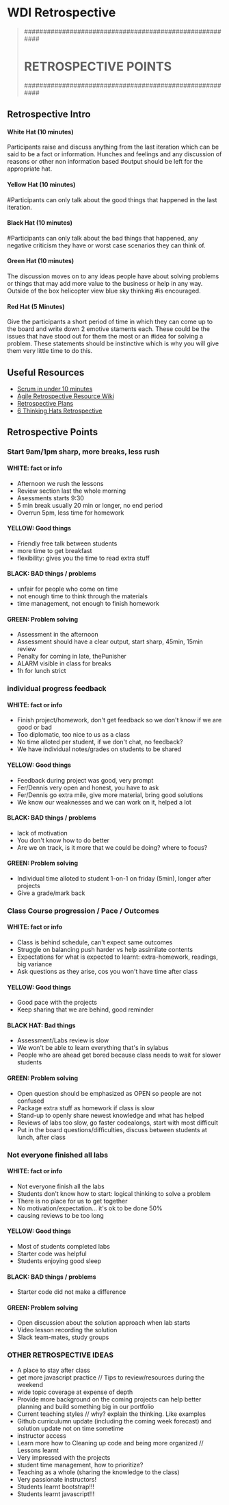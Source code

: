 # WDI Retrospective

> ########################################################
> # RETROSPECTIVE POINTS                                 #
> ########################################################

## Retrospective Intro

#### White Hat (10 minutes)
Participants raise and discuss anything from the last iteration which can be said to be a fact or information. Hunches and feelings and any discussion of reasons or other non information based #output should be left for the appropriate hat.

#### Yellow Hat (10 minutes)
#Participants can only talk about the good things that happened in the last iteration.

#### Black Hat (10 minutes)
#Participants can only talk about the bad things that happened, any negative criticism they have or worst case scenarios they can think of.

#### Green Hat (10 minutes)
The discussion moves on to any ideas people have about solving problems or things that may add more value to the business or help in any way. Outside of the box helicopter view blue sky thinking #is encouraged.

#### Red Hat (5 Minutes)
Give the participants a short period of time in which they can come up to the board and write down 2 emotive staments each. These could be the issues that have stood out for them the most or an #idea for solving a problem. These statements should be instinctive which is why you will give them very little time to do this.

## Useful Resources
- [Scrum in under 10 minutes](https://www.youtube.com/user/axosoft?v=XU0llRltyFM)
- [Agile Retrospective Resource Wiki](http://retrospectivewiki.org/index.php?title=Main_Page)
- [Retrospective Plans](http://retrospectivewiki.org/index.php?title=Retrospective_Plans)
- [6 Thinking Hats Retrospective](http://retrospectivewiki.org/index.php?title=6_Thinking_Hats_Retrospective)


## Retrospective Points

### Start 9am/1pm sharp, more breaks, less rush
#### WHITE: fact or info
  - Afternoon we rush the lessons
  - Review section last the whole morning
  - Asessments starts 9:30
  - 5 min break usually 20 min or longer, no end period
  - Overrun 5pm, less time for homework

#### YELLOW: Good things
  - Friendly free talk between students
  - more time to get breakfast
  - flexibility: gives you the time to read extra stuff

#### BLACK: BAD things / problems
  - unfair for people who come on time
  - not enough time to think through the materials
  - time management, not enough to finish homework

#### GREEN: Problem solving
  - Assessment in the afternoon
  - Assessment should have a clear output, start sharp, 45min, 15min review
  - Penalty for coming in late, thePunisher
  - ALARM visible in class for breaks
  - 1h for lunch strict

### individual progress feedback
#### WHITE: fact or info
  - Finish project/homework, don't get feedback so we don't know if we are good or bad
  - Too diplomatic, too nice to us as a class
  - No time alloted per student, if we don't chat, no feedback?
  - We have individual notes/grades on students to be shared

#### YELLOW: Good things
  - Feedback during project was good, very prompt
  - Fer/Dennis very open and honest, you have to ask
  - Fer/Dennis go extra mile, give more material, bring good solutions
  - We know our weaknesses and we can work on it, helped a lot

#### BLACK: BAD things / problems
  - lack of motivation
  - You don't know how to do better
  - Are we on track, is it more that we could be doing? where to focus?

#### GREEN: Problem solving
  - Individual time alloted to student 1-on-1 on friday (5min), longer after projects
  - Give a grade/mark back

### Class Course progression / Pace / Outcomes
#### WHITE: fact or info
  - Class is behind schedule, can't expect same outcomes
  - Struggle on balancing push harder vs help assimilate contents
  - Expectations for what is expected to learnt: extra-homework, readings, big variance
  - Ask questions as they arise, cos you won't have time after class

#### YELLOW: Good things
  - Good pace with the projects
  - Keep sharing that we are behind, good reminder

#### BLACK HAT: Bad things
  - Assessment/Labs review is slow
  - We won't be able to learn everything that's in sylabus
  - People who are ahead get bored because class needs to wait for slower students

#### GREEN: Problem solving
  - Open question should be emphasized as OPEN so people are not confused
  - Package extra stuff as homework if class is slow
  - Stand-up to openly share newest knowledge and what has helped
  - Reviews of labs too slow, go faster codealongs, start with most difficult
  - Put in the board questions/difficulties, discuss between students at lunch, after class

### Not everyone finished all labs
#### WHITE: fact or info
  - Not everyone finish all the labs
  - Students don't know how to start: logical thinking to solve a problem
  - There is no place for us to get together
  - No motivation/expectation... it's ok to be done 50%
  - causing reviews to be too long
#### YELLOW: Good things
  - Most of students completed labs
  - Starter code was helpful
  - Students enjoying good sleep
#### BLACK: BAD things / problems
  - Starter code did not make a difference
#### GREEN: Problem solving
  - Open discussion about the solution approach when lab starts
  - Video lesson recording the solution
  - Slack team-mates, study groups


### OTHER RETROSPECTIVE IDEAS

- A place to stay after class
- get more javascript practice // Tips to review/resources during the weekend
- wide topic coverage at expense of depth
- Provide more background on the coming projects can help better planning and build something big in our portfolio
- Current teaching styles // why? explain the thinking. Like examples
- Github curriculumn update (including the coming week forecast) and solution update not on time sometime
- instructor access
- Learn more how to Cleaning up code and being more organized // Lessons learnt
- Very impressed with the projects
- student time management, how to prioritize?
- Teaching as a whole (sharing the knowledge to the class)
- Very passionate instructors!
- Students learnt bootstrap!!!
- Students learnt javascript!!!
